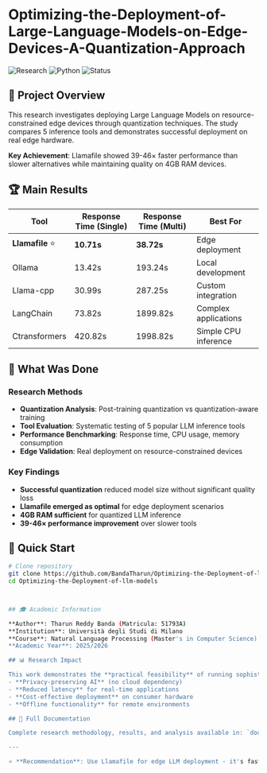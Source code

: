 # Optimizing-the-Deployment-of-Large-Language-Models-on-Edge-Devices-A-Quantization-Approach




![Research](https://img.shields.io/badge/Research-LLM%20Edge%20Computing-blue) ![Python](https://img.shields.io/badge/Python-3.8+-green) ![Status](https://img.shields.io/badge/Status-Complete-success)

## 🎯 Project Overview

This research investigates deploying Large Language Models on resource-constrained edge devices through quantization techniques. The study compares 5 inference tools and demonstrates successful deployment on real edge hardware.

**Key Achievement**: Llamafile showed 39-46× faster performance than slower alternatives while maintaining quality on 4GB RAM devices.

## 🏆 Main Results

| Tool | Response Time (Single) | Response Time (Multi) | Best For |
|------|----------------------|---------------------|----------|
| **Llamafile** ⭐ | **10.71s** | **38.72s** | Edge deployment |
| Ollama | 13.42s | 193.24s | Local development |
| Llama-cpp | 30.99s | 287.25s | Custom integration |
| LangChain | 73.82s | 1899.82s | Complex applications |
| Ctransformers | 420.82s | 1998.82s | Simple CPU inference |

## 🔬 What Was Done

### Research Methods
- **Quantization Analysis**: Post-training quantization vs quantization-aware training
- **Tool Evaluation**: Systematic testing of 5 popular LLM inference tools
- **Performance Benchmarking**: Response time, CPU usage, memory consumption
- **Edge Validation**: Real deployment on resource-constrained devices

### Key Findings
- **Successful quantization** reduced model size without significant quality loss
- **Llamafile emerged as optimal** for edge deployment scenarios  
- **4GB RAM sufficient** for quantized LLM inference
- **39-46× performance improvement** over slower tools

## 🚀 Quick Start

```bash
# Clone repository
git clone https://github.com/BandaTharun/Optimizing-the-Deployment-of-llm-models.git
cd Optimizing-the-Deployment-of-llm-models



## 🎓 Academic Information

**Author**: Tharun Reddy Banda (Matricula: 51793A)  
**Institution**: Università degli Studi di Milano  
**Course**: Natural Language Processing (Master's in Computer Science)  
**Academic Year**: 2025/2026

## 📊 Research Impact

This work demonstrates the **practical feasibility** of running sophisticated language models on edge devices, enabling:
- **Privacy-preserving AI** (no cloud dependency)
- **Reduced latency** for real-time applications  
- **Cost-effective deployment** on consumer hardware
- **Offline functionality** for remote environments

## 📄 Full Documentation

Complete research methodology, results, and analysis available in: `docs/research_paper.pdf`

---

⭐ **Recommendation**: Use Llamafile for edge LLM deployment - it's fast, efficient, and requires zero installation.
